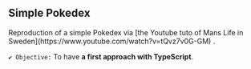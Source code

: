 <h2>Simple Pokedex</h2>
Reproduction of a simple Pokedex via [the Youtube tuto of Mans Life in Sweden](https://www.youtube.com/watch?v=tQvz7v0G-GM) .

`✔ Objective:` To have **a first approach with TypeScript**.
